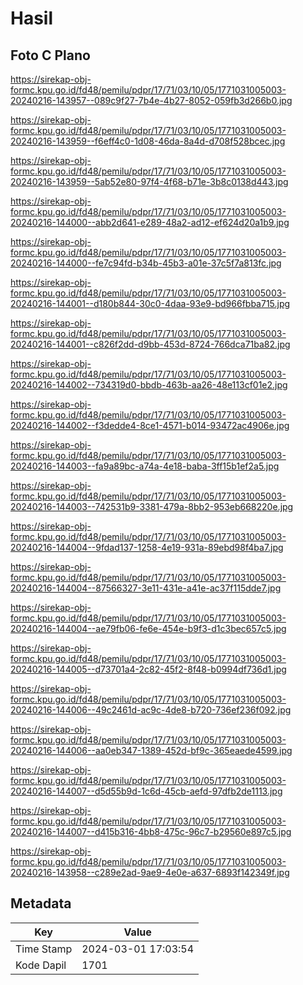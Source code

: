 # Hasil

## Foto C Plano

https://sirekap-obj-formc.kpu.go.id/fd48/pemilu/pdpr/17/71/03/10/05/1771031005003-20240216-143957--089c9f27-7b4e-4b27-8052-059fb3d266b0.jpg

https://sirekap-obj-formc.kpu.go.id/fd48/pemilu/pdpr/17/71/03/10/05/1771031005003-20240216-143959--f6eff4c0-1d08-46da-8a4d-d708f528bcec.jpg

https://sirekap-obj-formc.kpu.go.id/fd48/pemilu/pdpr/17/71/03/10/05/1771031005003-20240216-143959--5ab52e80-97f4-4f68-b71e-3b8c0138d443.jpg

https://sirekap-obj-formc.kpu.go.id/fd48/pemilu/pdpr/17/71/03/10/05/1771031005003-20240216-144000--abb2d641-e289-48a2-ad12-ef624d20a1b9.jpg

https://sirekap-obj-formc.kpu.go.id/fd48/pemilu/pdpr/17/71/03/10/05/1771031005003-20240216-144000--fe7c94fd-b34b-45b3-a01e-37c5f7a813fc.jpg

https://sirekap-obj-formc.kpu.go.id/fd48/pemilu/pdpr/17/71/03/10/05/1771031005003-20240216-144001--d180b844-30c0-4daa-93e9-bd966fbba715.jpg

https://sirekap-obj-formc.kpu.go.id/fd48/pemilu/pdpr/17/71/03/10/05/1771031005003-20240216-144001--c826f2dd-d9bb-453d-8724-766dca71ba82.jpg

https://sirekap-obj-formc.kpu.go.id/fd48/pemilu/pdpr/17/71/03/10/05/1771031005003-20240216-144002--734319d0-bbdb-463b-aa26-48e113cf01e2.jpg

https://sirekap-obj-formc.kpu.go.id/fd48/pemilu/pdpr/17/71/03/10/05/1771031005003-20240216-144002--f3dedde4-8ce1-4571-b014-93472ac4906e.jpg

https://sirekap-obj-formc.kpu.go.id/fd48/pemilu/pdpr/17/71/03/10/05/1771031005003-20240216-144003--fa9a89bc-a74a-4e18-baba-3ff15b1ef2a5.jpg

https://sirekap-obj-formc.kpu.go.id/fd48/pemilu/pdpr/17/71/03/10/05/1771031005003-20240216-144003--742531b9-3381-479a-8bb2-953eb668220e.jpg

https://sirekap-obj-formc.kpu.go.id/fd48/pemilu/pdpr/17/71/03/10/05/1771031005003-20240216-144004--9fdad137-1258-4e19-931a-89ebd98f4ba7.jpg

https://sirekap-obj-formc.kpu.go.id/fd48/pemilu/pdpr/17/71/03/10/05/1771031005003-20240216-144004--87566327-3e11-431e-a41e-ac37f115dde7.jpg

https://sirekap-obj-formc.kpu.go.id/fd48/pemilu/pdpr/17/71/03/10/05/1771031005003-20240216-144004--ae79fb06-fe6e-454e-b9f3-d1c3bec657c5.jpg

https://sirekap-obj-formc.kpu.go.id/fd48/pemilu/pdpr/17/71/03/10/05/1771031005003-20240216-144005--d73701a4-2c82-45f2-8f48-b0994df736d1.jpg

https://sirekap-obj-formc.kpu.go.id/fd48/pemilu/pdpr/17/71/03/10/05/1771031005003-20240216-144006--49c2461d-ac9c-4de8-b720-736ef236f092.jpg

https://sirekap-obj-formc.kpu.go.id/fd48/pemilu/pdpr/17/71/03/10/05/1771031005003-20240216-144006--aa0eb347-1389-452d-bf9c-365eaede4599.jpg

https://sirekap-obj-formc.kpu.go.id/fd48/pemilu/pdpr/17/71/03/10/05/1771031005003-20240216-144007--d5d55b9d-1c6d-45cb-aefd-97dfb2de1113.jpg

https://sirekap-obj-formc.kpu.go.id/fd48/pemilu/pdpr/17/71/03/10/05/1771031005003-20240216-144007--d415b316-4bb8-475c-96c7-b29560e897c5.jpg

https://sirekap-obj-formc.kpu.go.id/fd48/pemilu/pdpr/17/71/03/10/05/1771031005003-20240216-143958--c289e2ad-9ae9-4e0e-a637-6893f142349f.jpg


## Metadata

| Key        | Value               |
| ---------- | ------------------- |
| Time Stamp | 2024-03-01 17:03:54 |
| Kode Dapil | 1701                |



